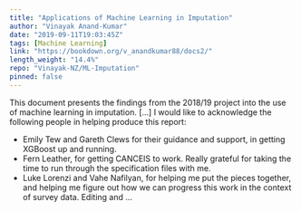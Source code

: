 ```yaml
---
title: "Applications of Machine Learning in Imputation"
author: "Vinayak Anand-Kumar"
date: "2019-09-11T19:03:45Z"
tags: [Machine Learning]
link: "https://bookdown.org/v_anandkumar88/docs2/"
length_weight: "14.4%"
repo: "Vinayak-NZ/ML-Imputation"
pinned: false
---
```


This document presents the findings from the 2018/19 project into the use of machine learning in imputation. [...] I would like to acknowledge the following people in helping produce this report:
- Emily Tew and Gareth Clews for their guidance and support, in getting XGBoost up and running.
- Fern Leather, for getting CANCEIS to work. Really grateful for taking the time to run through the specification files with me.
- Luke Lorenzi and Vahe Nafilyan, for helping me put the pieces together, and helping me figure out how we can progress this work in the context of survey data. Editing and ...
